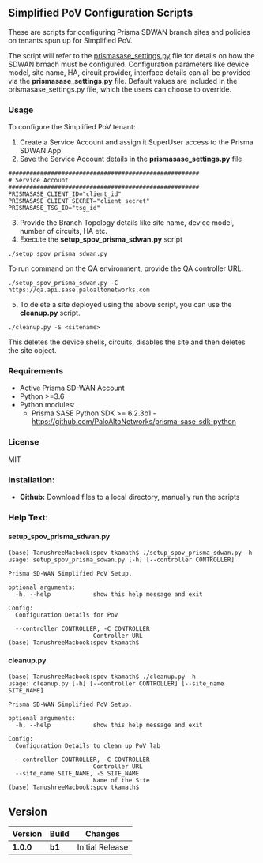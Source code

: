 ## Simplified PoV Configuration Scripts
These are scripts for configuring Prisma SDWAN branch sites and policies on tenants spun up for Simplified PoV.

The script will refer to the [prismasase_settings.py](https://bitbucket.paloaltonetworks.local/projects/CGTME/repos/spov/browse/prismasase_settings.py.example) file for details on how the SDWAN brnach must be configured.
Configuration parameters like device model, site name, HA, circuit provider, interface details can all be provided via the **prismasase_settings.py** file. Default values are included in the prismasase_settings.py file, which the users can choose to override. 

### Usage
To configure the Simplified PoV tenant:
1. Create a Service Account and assign it SuperUser access to the Prisma SDWAN App
2. Save the Service Account details in the **prismasase_settings.py** file
```angular2html
######################################################
# Service Account
######################################################
PRISMASASE_CLIENT_ID="client_id"
PRISMASASE_CLIENT_SECRET="client_secret"
PRISMASASE_TSG_ID="tsg_id"
```

3. Provide the Branch Topology details like site name, device model, number of circuits, HA etc.
4. Execute the **setup_spov_prisma_sdwan.py** script
```angular2html
./setup_spov_prisma_sdwan.py
```
To run command on the QA environment, provide the QA controller URL.
```angular2html
./setup_spov_prisma_sdwan.py -C https://qa.api.sase.paloaltonetworks.com
```

5. To delete a site deployed using the above script, you can use the **cleanup.py** script.
```angular2html
./cleanup.py -S <sitename>
```
This deletes the device shells, circuits, disables the site and then deletes the site object.


### Requirements
* Active Prisma SD-WAN Account
* Python >=3.6
* Python modules:
  * Prisma SASE Python SDK >= 6.2.3b1 - <https://github.com/PaloAltoNetworks/prisma-sase-sdk-python>

### License
MIT

### Installation:
 - **Github:** Download files to a local directory, manually run the scripts


### Help Text:
#### setup_spov_prisma_sdwan.py
```
(base) TanushreeMacbook:spov tkamath$ ./setup_spov_prisma_sdwan.py -h
usage: setup_spov_prisma_sdwan.py [-h] [--controller CONTROLLER]

Prisma SD-WAN Simplified PoV Setup.

optional arguments:
  -h, --help            show this help message and exit

Config:
  Configuration Details for PoV

  --controller CONTROLLER, -C CONTROLLER
                        Controller URL
(base) TanushreeMacbook:spov tkamath$ 
```

#### cleanup.py
```
(base) TanushreeMacbook:spov tkamath$ ./cleanup.py -h
usage: cleanup.py [-h] [--controller CONTROLLER] [--site_name SITE_NAME]

Prisma SD-WAN Simplified PoV Setup.

optional arguments:
  -h, --help            show this help message and exit

Config:
  Configuration Details to clean up PoV lab

  --controller CONTROLLER, -C CONTROLLER
                        Controller URL
  --site_name SITE_NAME, -S SITE_NAME
                        Name of the Site
(base) TanushreeMacbook:spov tkamath$ 

```


## Version
| Version | Build | Changes |
| ------- | ----- | ------- |
| **1.0.0** | **b1** | Initial Release |
